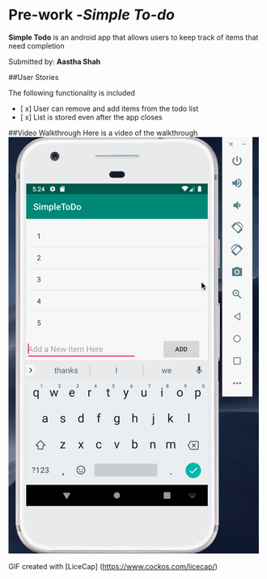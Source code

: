 # Pre-work -*Simple To-do*
**Simple Todo** is an android app that allows users to keep track of items that need completion

Submitted by: **Aastha Shah**

##User Stories 

The following functionality is included 

* [ x] User can remove and add items from the todo list 
* [ x] List is stored even after the app closes 

##Video Walkthrough 
Here is a video of the walkthrough 
<img src = 'videoWalkThrough.gif' title = 'Video Walkthrough' width = ''/>

GIF created with [LiceCap] (https://www.cockos.com/licecap/)
